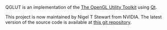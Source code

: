 QGLUT is an implementation of the [The OpenGL Utility Toolkit](http://www.opengl.org/resources/libraries/glut/) using [Qt](http://trolltech.com/products/qt).

This project is now maintained by Nigel T Stewart from NVIDIA. The latest version of the source code is available at [this git repository](https://github.com/nigels-com/qglut-nvidia).
